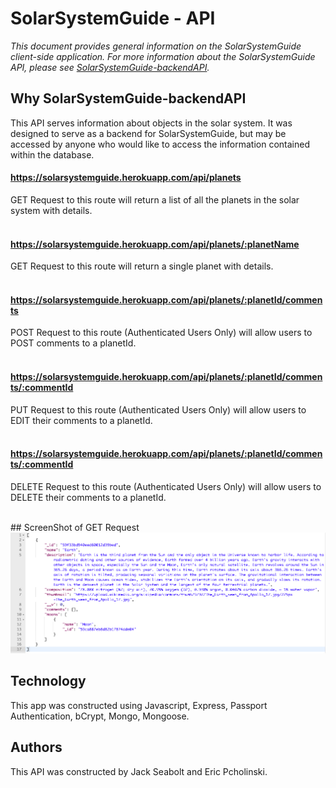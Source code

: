 # SolarSystemGuide - API

<p><em>This document provides general information on the SolarSystemGuide client-side application.  For more information about the SolarSystemGuide API, please see <a href="https://github.com/jackseabolt/SolarSystemGuide/blob/master/README.md">SolarSystemGuide-backendAPI</a>.</em></p>

Why SolarSystemGuide-backendAPI
-------------
This API serves information about objects in the solar system. It was designed to serve as a backend for SolarSystemGuide, but may be accessed by anyone who would like to access the information contained within the database. 

#### https://solarsystemguide.herokuapp.com/api/planets
GET Request to this route will return a list of all the planets in the solar system with details. 
<br><br>

#### https://solarsystemguide.herokuapp.com/api/planets/:planetName
GET Request to this route will return a single planet with details.
<br><br>

#### https://solarsystemguide.herokuapp.com/api/planets/:planetId/comments
POST Request to this route (Authenticated Users Only) will allow users to POST comments to a planetId. 
<br><br>

#### https://solarsystemguide.herokuapp.com/api/planets/:planetId/comments/:commentId
PUT Request to this route (Authenticated Users Only) will allow users to EDIT their comments to a planetId. 
<br><br>

#### https://solarsystemguide.herokuapp.com/api/planets/:planetId/comments/:commentId
DELETE Request to this route (Authenticated Users Only) will allow users to DELETE their comments to a planetId. 

<br />
## ScreenShot of GET Request
<img src="./ScreenShot.png">

<h2>Technology</h2>
This app was constructed using Javascript, Express, Passport Authentication, bCrypt, Mongo, Mongoose.

<h2>Authors</h2>
This API was constructed by Jack Seabolt and Eric Pcholinski.